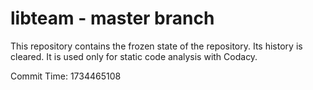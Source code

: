 # libteam - master branch

This repository contains the frozen state of the repository.
Its history is cleared. It is used only for static code
analysis with Codacy.

Commit Time: 1734465108
